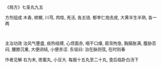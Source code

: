 《局方》七圣丸九五

方剂组成 木香, 槟榔, 川芎, 肉桂, 羌活, 各五钱. 郁李仁炮去皮, 大黄半生半熟, 各一两

 

主治功效 治风气壅盛, 痰热结搏, 心烦面赤, 咽干口燥, 肩背拘急, 胸膈胀满, 腹胁否闷, 腰膝沉重, 大便闭结, 小便赤涩. 东垣曰: 治在脉则弦, 在时则春 

作者见解 右为末, 炼蜜丸, 小豆大. 每服十五丸至二十丸, 食后临卧白汤下 

